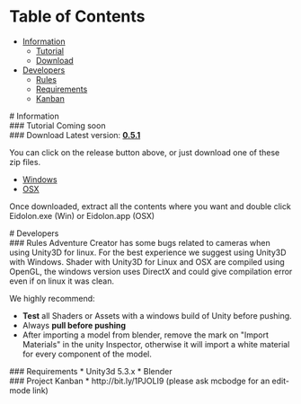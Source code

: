# Table of Contents
* [Information](#information)
  * [Tutorial](#tutorial)
  * [Download](#download)
* [Developers](#developers)
  * [Rules](#rules)
  * [Requirements](#requirements)
  * [Kanban](#kanban)

<div id='information'/>
# Information

<div id='tutorial'/>
### Tutorial
Coming soon

<div id='download'/>
### Download
Latest version: <a href="https://github.com/mcbodge/eidolon/releases/tag/v0.5.1-alpha"><b>0.5.1</b></a>

You can click on the release button above, or just download one of these zip files.
* <a href="https://github.com/mcbodge/eidolon/releases/download/v0.5.1-alpha/Windows-stable.zip">Windows</a>
* <a href="https://github.com/mcbodge/eidolon/releases/download/v0.5.1-alpha/OSX-stable.zip">OSX</a>

Once downloaded, extract all the contents where you want and double click Eidolon.exe (Win) or Eidolon.app (OSX)

<div id='developers'/>
# Developers

<div id='rules'/>
### Rules
Adventure Creator has some bugs related to cameras when using Unity3D for linux. For the best experience we suggest using Unity3D with Windows. Shader with Unity3D for Linux and OSX are compiled using OpenGL, the windows version uses DirectX and could give compilation error even if on linux it was clean.

We highly recommend:
* <b>Test</b> all Shaders or Assets with a windows build of Unity before pushing.
* Always <b>pull before pushing</b>
* After importing a model from blender, remove the mark on "Import Materials" in the unity Inspector, otherwise it will import a white material for every component of the model.

<div id='requirements'/>
### Requirements
* Unity3d 5.3.x
* Blender

<div id='kanban'/>
### Project Kanban
* http://bit.ly/1PJOLI9 (please ask mcbodge for an edit-mode link)
